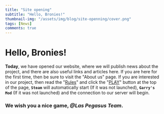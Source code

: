 ```yaml
---
title: "Site opening"
subtitle: "Hello, Bronies!"
thumbnail-img: "/assets/img/blog/site-openning/cover.png"
tags: [News]
comments: true
---
```


# Hello, Bronies!

**Today**, we have opened our website, where we will publish news about the project, and there are also useful links and articles here. If you are here for the first time, then be sure to visit the "About us" page. If you are interested in our project, then read the "[Rules](/rules/)" and click the "[PLAY](steam://connect/95.84.136.207:27015)" button at the top of the page, **`Steam`** will automatically start (If it was not launched), **`Garry's Mod`** (If it was not launched) and the connection to our server will begin.

### We wish you a nice game, _@Las Pegasus Team_.
